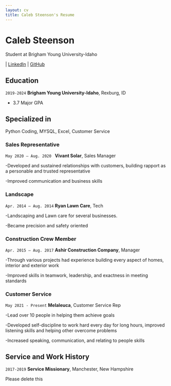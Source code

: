 ```yaml
---
layout: cv
title: Caleb Steenson's Resume
---
```

#  Caleb Steenson
Student at Brigham Young University-Idaho

<div id="webaddress">
| <a href="https://www.linkedin.com/in/caleb-d-steenson/">LinkedIn</a>
| <a href="https://github.com/Steenz23/steensoncaleb_resume">GitHub</a>
</div>

<!-- https://www.monique.tech/the-art-of-markdown -->

## Education

`2019-2024`
__Brigham Young University-Idaho__, Rexburg, ID

- 3.7 Major GPA


## Specialized in

Python Coding, MYSQL, Excel, Customer Service


### Sales Representative                    

`May 2020 – Aug. 2020 `
__Vivant Solar__, Sales Manager

-Developed and sustained relationships with customers, building rapport as a personable and trusted representative

-Improved communication and business skills

### Landscape
`Apr. 2014 – Aug. 2014`
__Ryan Lawn Care__, Tech

-Landscaping and Lawn care for several businesses.

-Became precision and safety oriented 


### Construction Crew Member 

`Apr. 2015 – Aug. 2017`
__Ashir Construction Company__, Manager

-Through various projects had experience building every aspect of homes, interior and exterior work

-Improved skills in teamwork, leadership, and exactness in meeting standards 


### Customer Service

`May 2021 - Present`
__Melaleuca__, Customer Service Rep

-Lead over 10 people in helping them achieve goals

-Developed self-discipline to work hard every day for long hours, improved listening skills and helping other overcome problems

-Increased speaking, communication, and relating to people skills


## Service and Work History

`2017-2019`
__Service Missionary__, Manchester, New Hampshire


Please delete this
<!-- ### Footer

Last updated: July 2022 -->


